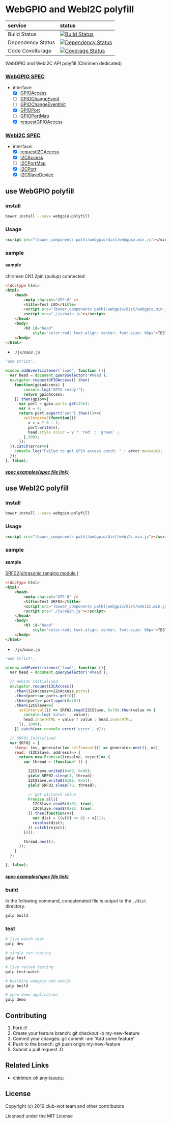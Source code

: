 # WebGPIO and WebI2C polyfill

|service|status|
|:--|:--|
| Build Status |[![Build Status](https://travis-ci.org/chirimen-oh/WebGPIO.svg)](https://travis-ci.org/chirimen-oh/WebGPIO) |
| Dependency Status |[![Dependency Status](https://gemnasium.com/badges/github.com/chirimen-oh/WebGPIO.svg)](https://gemnasium.com/github.com/chirimen-oh/WebGPIO)|
| Code Covoiturage|[![Coverage Status](https://coveralls.io/repos/github/chirimen-oh/WebGPIO/badge.svg?branch=draft-20160125)](https://coveralls.io/github/chirimen-oh/WebGPIO?branch=draft-20160125)|

WebGPIO and WebI2C API polyfill (Chirimen dedicated)

### [WebGPIO SPEC](https://rawgit.com/browserobo/WebGPIO/master/index.html#example-getting-access)

+ interface
  + [x] [GPIOAccess](https://rawgit.com/browserobo/WebGPIO/master/index.html#GPIOAccess-interface)
  + [ ] [GPIOChangeEvent](https://rawgit.com/browserobo/WebGPIO/master/index.html#GPIOChangeEventInit-interface)
  + [ ] [GPIOChangeEventInit](https://rawgit.com/browserobo/WebGPIO/master/index.html#GPIOChangeEvent-interface)
  + [x] [GPIOPort](https://rawgit.com/browserobo/WebGPIO/master/index.html#GPIOPort-interface)
  + [ ] [GPIOPortMap](https://rawgit.com/browserobo/WebGPIO/master/index.html#GPIOPortMap-interface)
  + [x] [requestGPIOAccess](https://rawgit.com/browserobo/WebGPIO/master/index.html#navigator-gpio)

### [WebI2C SPEC](https://rawgit.com/browserobo/WebI2C/master/index.html)

+ interface
  + [x] [requestI2CAccess](https://rawgit.com/browserobo/WebI2C/master/index.html#navigator-I2C)
  + [x] [I2CAccess](https://rawgit.com/browserobo/WebI2C/master/index.html#I2CAccess-interface)
  + [ ] [I2CPortMap](https://rawgit.com/browserobo/WebI2C/master/index.html#I2CPortMap-interface)
  + [x] [I2CPort](https://rawgit.com/browserobo/WebI2C/master/index.html#I2CPort-interface)
  + [x] [I2CSlaveDevice](https://rawgit.com/browserobo/WebI2C/master/index.html#I2CSlaveDevice-interface)

## use WebGPIO polyfill

### install

```sh
bower install --save webgpio-polyfill
```

### Usage

```html
<script src="[bower_components path]/webgpio/dist/webgpio.min.js"></script>
```

### sample

#### sample

chirimen CN1.2pin (pullup) connected

```html
<!doctype html>
<html>
    <head>
        <meta charset="UTF-8" />
        <title>Test LED</title>
        <script src="[bower_components path]/webgpio/dist/webgpio.min.js"></script>
        <script src="./js/main.js"></script>
    </head>
    <body>
        <h3 id="head"
            style="color:red; text-align: center; font-size: 90px">TEST</h3>
    </body>
</html>
```

 + `./js/main.js`

```javascript
'use strict';

window.addEventListener('load', function (){
  var head = document.querySelector('#head');
  navigator.requestGPIOAccess().then(
    function(gpioAccess) {
        console.log("GPIO ready!");
        return gpioAccess;
    }).then(gpio=>{
      var port = gpio.ports.get(256);
      var v = 0;
      return port.export("out").then(()=>{
        setInterval(function(){
          v = v ? 0 : 1;
          port.write(v);
          head.style.color = v ? 'red' : 'green' ;
        },500);
      });
  }).catch(error=>{
    console.log("Failed to get GPIO access catch: " + error.message);
  });
}, false);
```


##### [spec examples(spec file link)](https://rawgit.com/browserobo/WebGPIO/master/index.html#example)

## use WebI2C polyfill

### install

```sh
bower install --save webgpio-polyfill
```

### Usage

```html
<script src="[bower_components path]/webgpio/dist/webi2c.min.js"></script>
```

### sample

#### sample

[SRF02(ultrasonic ranging module )](http://www.robot-electronics.co.uk/htm/srf02techI2C.htm)

```html
<!doctype html>
<html>
    <head>
        <meta charset="UTF-8" />
        <title>Test SRF02</title>
        <script src="[bower_components path]/webgpio/dist/webi2c.min.js"></script>
        <script src="./js/main.js"></script>
    </head>
    <body>
        <h3 id="head"
            style="color:red; text-align: center; font-size: 90px">TEST</h3>
    </body>
</html>
```

 + `./js/main.js`

```javascript
'use strict';

window.addEventListener('load', function (){
  var head = document.querySelector('#head');

  // WebI2C Initialized
  navigator.requestI2CAccess()
    .then(i2cAccess=>i2cAccess.ports)
    .then(ports=> ports.get(0))
    .then(port=> port.open(0x70))
    .then(I2CSlave=>{
      setInterval(() => SRF02.read(I2CSlave, 0x70).then(value => {
        console.log('value:', value);
        head.innerHTML = value ? value : head.innerHTML;
      }), 1000);
    }).catch(e=> console.error('error', e));

  // SRF02 Initialized
  var SRF02 = {
    sleep: (ms, generator)=> setTimeout(() => generator.next(), ms),
    read: (I2CSlave, address)=> {
      return new Promise((resolve, reject)=> {
        var thread = (function* () {

          I2CSlave.write8(0x00, 0x00);
          yield SRF02.sleep(1, thread);
          I2CSlave.write8(0x00, 0x51);
          yield SRF02.sleep(70, thread);

          // get distance value
          Promise.all([
            I2CSlave.read8(0x02, true),
            I2CSlave.read8(0x03, true),
          ]).then(function(v){
            var dist = ((v[0] << 8) + v[1]);
            resolve(dist);
          }).catch(reject);
        })();

        thread.next();
      });
    }
  };

}, false);
```

##### [spec examples(spec file link)](https://rawgit.com/browserobo/WebI2C/master/index.html#example)

### build

In the following command, concatenated file is output to the `./dist` directory.

```sh
gulp build
```

### test

```sh
# live watch test
gulp dev

# single run testing
gulp test

# live reload testing
gulp test:watch

# building webgpio and webi2c
gulp build

# open demo application
gulp demo

```


## Contributing

 1. Fork it!
 2. Create your feature branch: git checkout -b my-new-feature
 3. Commit your changes: git commit -am 'Add some feature'
 4. Push to the branch: git push origin my-new-feature
 5. Submit a pull request :D

## Related Links

 + [chirimen-oh any-issues](https://github.com/chirimen-oh/any-issues);

## License

 Copyright (c) 2016 club-wot team and other contributors

 Licensed under the MIT License
